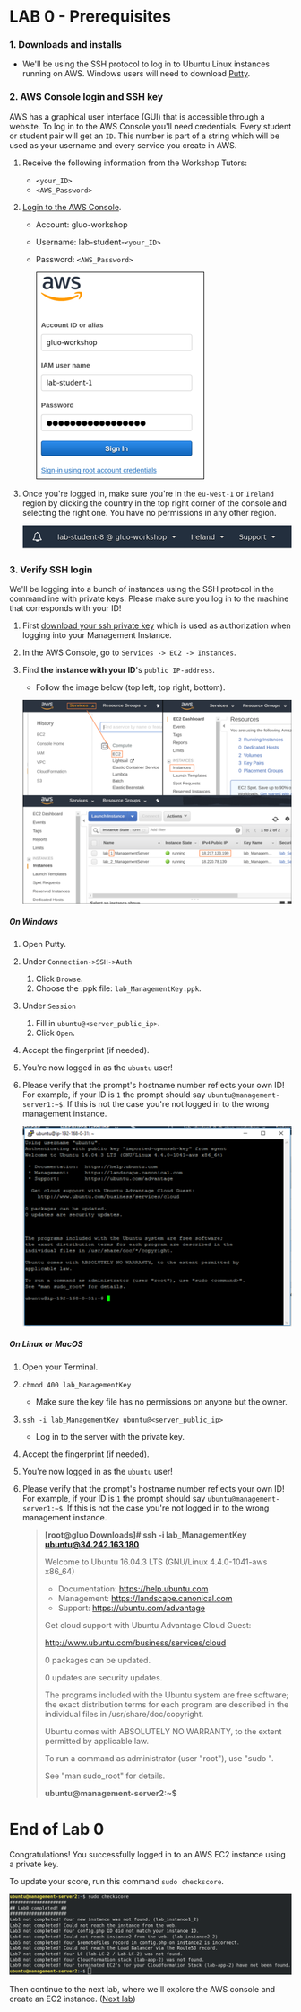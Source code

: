 # **LAB 0 - Prerequisites** #

### 1. Downloads and installs ###

* We'll be using the SSH protocol to log in to Ubuntu Linux instances running on AWS. Windows users will need to download [Putty](https://www.chiark.greenend.org.uk/~sgtatham/putty/latest.html).

### 2. AWS Console login and SSH key ###
AWS has a graphical user interface (GUI) that is accessible through a website.  To log in to the AWS Console you'll need credentials. Every student or student pair will get an `ID`. This number is part of a string which will be used as your username and every service you create in AWS.

1. Receive the following information from the Workshop Tutors:
    * `<your_ID>`
    * `<AWS_Password>`
1. [Login to the AWS Console](https://gluo-workshop.signin.aws.amazon.com/console).
    * Account: gluo-workshop
    * Username: lab-student-`<your_ID>`
    * Password: `<AWS_Password>`

        ![](../Images/AWSConsoleLogin.png?raw=true)

1. Once you're logged in, make sure you're in the `eu-west-1` or `Ireland` region by clicking the country in the top right corner of the console and selecting the right one. You have no permissions in any other region.

    ![](../Images/AWSRegionSelection.png?raw=true)
    
### 3. Verify SSH login ###
We'll be logging into a bunch of instances using the SSH protocol in the commandline with private keys. 
Please make sure you log in to the machine that corresponds with your ID!

1. First [download your ssh private key](http://studentinfo.gluo.cloud/index.html) which is used as authorization when logging into your Management Instance.
1. In the AWS Console, go to `Services -> EC2 -> Instances`.
1. Find **the instance with your ID**'s `public IP-address`.
    * Follow the image below (top left, top right, bottom).
  
    ![](../Images/AWSGotoIntro.png?raw=true)

##### **On Windows**

1. Open Putty.
1. Under `Connection->SSH->Auth`
    1. Click `Browse`.
    1. Choose the .ppk file: `lab_ManagementKey.ppk`.
1. Under `Session`
    1. Fill in `ubuntu@<server_public_ip>`.
    1. Click `Open`.
1. Accept the fingerprint (if needed).
1. You're now logged in as the `ubuntu` user!
1. Please verify that the prompt's hostname number reflects your own ID! For example, if your ID is `1` the prompt should say `ubuntu@management-server1:~$`. If this is not the case you're not logged in to the wrong management instance.
  
    ![](../Images/AWSPuttyLoginWindows.png?raw=true)
    
##### **On Linux or MacOS**

1. Open your Terminal.
1. `chmod 400 lab_ManagementKey` 
    * Make sure the key file has no permissions on anyone but the owner.
1. `ssh -i lab_ManagementKey ubuntu@<server_public_ip>` 
    * Log in to the server with the private key.
1. Accept the fingerprint (if needed).
1. You're now logged in as the `ubuntu` user!
1. Please verify that the prompt's hostname number reflects your own ID! For example, if your ID is `1` the prompt should say `ubuntu@management-server1:~$`. If this is not the case you're not logged in to the wrong management instance.

    >**[root@gluo Downloads]# ssh -i lab_ManagementKey ubuntu@34.242.163.180**
    >
    >Welcome to Ubuntu 16.04.3 LTS (GNU/Linux 4.4.0-1041-aws x86_64)
    >
    > * Documentation:  https://help.ubuntu.com
    > * Management:     https://landscape.canonical.com
    > * Support:        https://ubuntu.com/advantage
    >
    >  Get cloud support with Ubuntu Advantage Cloud Guest:
    >
    >    http://www.ubuntu.com/business/services/cloud
    >
    >
    >0 packages can be updated.
    >
    >0 updates are security updates.
    >
    >
    >
    >The programs included with the Ubuntu system are free software;
    the exact distribution terms for each program are described in the
    individual files in /usr/share/doc/copyright.
    >
    >Ubuntu comes with ABSOLUTELY NO WARRANTY, to the extent permitted by
    applicable law.
    >
    >To run a command as administrator (user "root"), use "sudo <command>".
    >
    >See "man sudo_root" for details.
    >
    >
    >**ubuntu@management-server2:~$**
    

    
# End of Lab 0
Congratulations! You successfully logged in to an AWS EC2 instance using a private key.

To update your score, run this command `sudo checkscore`.

![](../Images/EC2RunScoringScriptLab0.png?raw=true)

Then continue to the next lab, where we'll explore the AWS console and create an EC2 instance. ([Next lab](../Lab%201%20-%20AWS%20Console%20and%20EC2))

